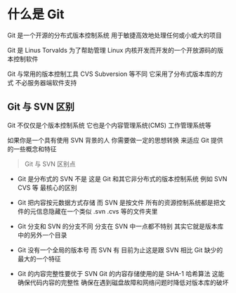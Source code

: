 
#  什么是 Git

Git 是一个开源的分布式版本控制系统 用于敏捷高效地处理任何或小或大的项目

Git 是 Linus Torvalds 为了帮助管理 Linux 内核开发而开发的一个开放源码的版本控制软件

Git 与常用的版本控制工具 CVS  Subversion 等不同 它采用了分布式版本库的方式 不必服务器端软件支持


## Git 与 SVN 区别

Git 不仅仅是个版本控制系统 它也是个内容管理系统(CMS) 工作管理系统等

如果你是一个具有使用 SVN 背景的人 你需要做一定的思想转换 来适应 Git 提供的一些概念和特征

> Git 与 SVN 区别点

- Git 是分布式的 SVN 不是 这是 Git 和其它非分布式的版本控制系统 例如 SVN CVS 等 最核心的区别

- Git 把内容按元数据方式存储 而 SVN 是按文件 所有的资源控制系统都是把文件的元信息隐藏在一个类似 .svn .cvs 等的文件夹里

- Git 分支和 SVN 的分支不同 分支在 SVN 中一点都不特别 其实它就是版本库中的另外一个目录

- Git 没有一个全局的版本号 而 SVN 有 目前为止这是跟 SVN 相比 Git 缺少的最大的一个特征

- Git 的内容完整性要优于 SVN Git 的内容存储使用的是 SHA-1 哈希算法 这能确保代码内容的完整性 确保在遇到磁盘故障和网络问题时降低对版本库的破坏